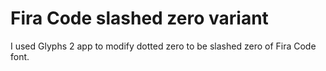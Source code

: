 # Fira Code slashed zero variant

I used Glyphs 2 app to modify dotted zero to be slashed zero of Fira Code font.
